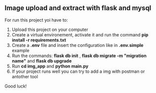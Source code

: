 <h2>Image upload and extract with flask and mysql</h2>

For run this project yoi have to:

1. Upload this project on your computer
2. Create a virtual environement, activate it and run the command **pip install -r requirements.txt**
3. Create a **.env** file and insert the configuration like in **.env.simple** example
4. Run the commands: **flask db init** , **flask db migrate -m "migration name"** and **flask db upgrade**
5. Run **cd img_app** and **python main.py**
6. If your project runs well you can try to add a img with postman or antother tool

Good luck! 

